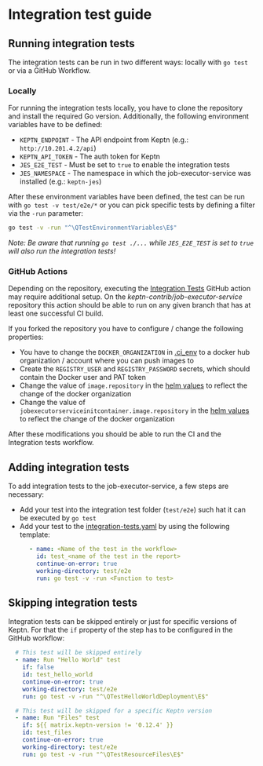 # Integration test guide

## Running integration tests

The integration tests can be run in two different ways: locally with `go test` or via a GitHub Workflow.

### Locally
For running the integration tests locally, you have to clone the repository and install the required Go version.
Additionally, the following environment variables have to be defined: 
* `KEPTN_ENDPOINT` - The API endpoint from Keptn (e.g.: `http://10.201.4.2/api`)
* `KEPTN_API_TOKEN` - The auth token for Keptn
* `JES_E2E_TEST` - Must be set to `true` to enable the integration tests
* `JES_NAMESPACE` - The namespace in which the job-executor-service was installed (e.g.: `keptn-jes`)

After these environment variables have been defined, the test can be run with `go test -v test/e2e/*` or you can
pick specific tests by defining a filter via the `-run` parameter:

```bash
go test -v -run "^\QTestEnvironmentVariables\E$"
```

*Note: Be aware that running `go test ./...` while `JES_E2E_TEST` is set to `true` will also run the integration tests!*

### GitHub Actions

Depending on the repository, executing the [Integration Tests](https://github.com/keptn-contrib/job-executor-service/actions/workflows/integration-tests.yaml)
GitHub action may require additional setup. On the *keptn-contrib/job-executor-service* repository this action should be able to 
run on any given branch that has at least one successful CI build.

If you forked the repository you have to configure / change the following properties:
* You have to change the `DOCKER_ORGANIZATION` in [.ci_env](../.ci_env) to a docker hub organization / account where
you can push images to
* Create the `REGISTRY_USER` and `REGISTRY_PASSWORD` secrets, which should contain the Docker user and PAT token
* Change the value of `image.repository` in the [helm values](../chart/values.yaml) to reflect the change of the docker organization
* Change the value of `jobexecutorserviceinitcontainer.image.repository` in the [helm values](../chart/values.yaml) to reflect the change of the docker organization

After these modifications you should be able to run the CI and the Integration tests workflow.

## Adding integration tests

To add integration tests to the job-executor-service, a few steps are necessary:
* Add your test into the integration test folder (`test/e2e`) such hat it can be executed by `go test`
* Add your test to the [integration-tests.yaml](../.github/workflows/integration-tests.yaml) by using the following
template:
```yaml
      - name: <Name of the test in the workflow>
        id: test_<name of the test in the report>
        continue-on-error: true
        working-directory: test/e2e
        run: go test -v -run <Function to test>
```

## Skipping integration tests

Integration tests can be skipped entirely or just for specific versions of Keptn. For that the `if` property of the step
has to be configured in the GitHub workflow: 
```yaml
  # This test will be skipped entirely 
  - name: Run "Hello World" test
    if: false
    id: test_hello_world
    continue-on-error: true
    working-directory: test/e2e
    run: go test -v -run "^\QTestHelloWorldDeployment\E$"

  # This test will be skipped for a specific Keptn version
  - name: Run "Files" test
    if: ${{ matrix.keptn-version != '0.12.4' }}
    id: test_files
    continue-on-error: true
    working-directory: test/e2e
    run: go test -v -run "^\QTestResourceFiles\E$"
```